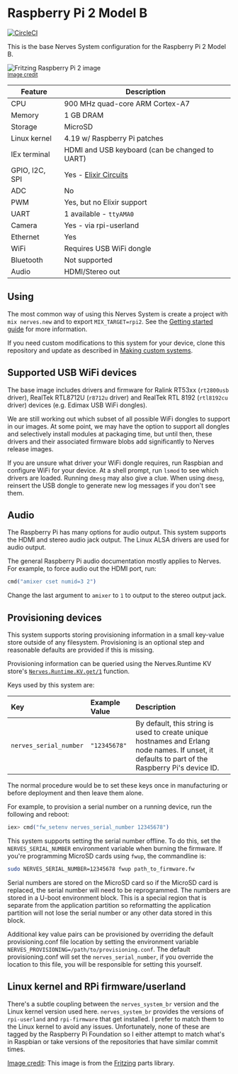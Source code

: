 # Raspberry Pi 2 Model B

[![CircleCI](https://circleci.com/gh/nerves-project/nerves_system_rpi2.svg?style=svg)](https://circleci.com/gh/nerves-project/nerves_system_rpi2)

This is the base Nerves System configuration for the Raspberry Pi 2 Model B.

![Fritzing Raspberry Pi 2 image](assets/images/raspberry-pi-2-model-b.png)
<br><sup>[Image credit](#fritzing)</sup>

| Feature              | Description                     |
| -------------------- | ------------------------------- |
| CPU                  | 900 MHz quad-core ARM Cortex-A7 |
| Memory               | 1 GB DRAM                       |
| Storage              | MicroSD                         |
| Linux kernel         | 4.19 w/ Raspberry Pi patches    |
| IEx terminal         | HDMI and USB keyboard (can be changed to UART)   |
| GPIO, I2C, SPI       | Yes - [Elixir Circuits](https://github.com/elixir-circuits) |
| ADC                  | No                              |
| PWM                  | Yes, but no Elixir support      |
| UART                 | 1 available - `ttyAMA0`         |
| Camera               | Yes - via rpi-userland          |
| Ethernet             | Yes                             |
| WiFi                 | Requires USB WiFi dongle        |
| Bluetooth            | Not supported                   |
| Audio                | HDMI/Stereo out                 |

## Using

The most common way of using this Nerves System is create a project with `mix
nerves.new` and to export `MIX_TARGET=rpi2`. See the [Getting started
guide](https://hexdocs.pm/nerves/getting-started.html#creating-a-new-nerves-app)
for more information.

If you need custom modifications to this system for your device, clone this
repository and update as described in [Making custom
systems](https://hexdocs.pm/nerves/customizing-systems.html).

## Supported USB WiFi devices

The base image includes drivers and firmware for Ralink RT53xx
(`rt2800usb` driver), RealTek RTL8712U (`r8712u` driver) and
RealTek RTL 8192 (`rtl8192cu` driver) devices (e.g. Edimax USB WiFi dongles).

We are still working out which subset of all possible WiFi dongles to
support in our images. At some point, we may have the option to support
all dongles and selectively install modules at packaging time, but until
then, these drivers and their associated firmware blobs add significantly
to Nerves release images.

If you are unsure what driver your WiFi dongle requires, run Raspbian and
configure WiFi for your device. At a shell prompt, run `lsmod` to see which
drivers are loaded.  Running `dmesg` may also give a clue. When using `dmesg`,
reinsert the USB dongle to generate new log messages if you don't see them.

## Audio

The Raspberry Pi has many options for audio output. This system supports the
HDMI and stereo audio jack output. The Linux ALSA drivers are used for audio
output.

The general Raspberry Pi audio documentation mostly applies to Nerves. For
example, to force audio out the HDMI port, run:

```elixir
cmd("amixer cset numid=3 2")
```

Change the last argument to `amixer` to `1` to output to the stereo output jack.

## Provisioning devices

This system supports storing provisioning information in a small key-value store
outside of any filesystem. Provisioning is an optional step and reasonable
defaults are provided if this is missing.

Provisioning information can be queried using the Nerves.Runtime KV store's
[`Nerves.Runtime.KV.get/1`](https://hexdocs.pm/nerves_runtime/Nerves.Runtime.KV.html#get/1)
function.

Keys used by this system are:

Key                    | Example Value     | Description
:--------------------- | :---------------- | :----------
`nerves_serial_number` | `"12345678"`      | By default, this string is used to create unique hostnames and Erlang node names. If unset, it defaults to part of the Raspberry Pi's device ID.

The normal procedure would be to set these keys once in manufacturing or before
deployment and then leave them alone.

For example, to provision a serial number on a running device, run the following
and reboot:

```elixir
iex> cmd("fw_setenv nerves_serial_number 12345678")
```

This system supports setting the serial number offline. To do this, set the
`NERVES_SERIAL_NUMBER` environment variable when burning the firmware. If you're
programming MicroSD cards using `fwup`, the commandline is:

```sh
sudo NERVES_SERIAL_NUMBER=12345678 fwup path_to_firmware.fw
```

Serial numbers are stored on the MicroSD card so if the MicroSD card is
replaced, the serial number will need to be reprogrammed. The numbers are stored
in a U-boot environment block. This is a special region that is separate from
the application partition so reformatting the application partition will not
lose the serial number or any other data stored in this block.

Additional key value pairs can be provisioned by overriding the default
provisioning.conf file location by setting the environment variable
`NERVES_PROVISIONING=/path/to/provisioning.conf`. The default provisioning.conf
will set the `nerves_serial_number`, if you override the location to this file,
you will be responsible for setting this yourself.

## Linux kernel and RPi firmware/userland

There's a subtle coupling between the `nerves_system_br` version and the Linux
kernel version used here. `nerves_system_br` provides the versions of
`rpi-userland` and `rpi-firmware` that get installed. I prefer to match them to
the Linux kernel to avoid any issues. Unfortunately, none of these are tagged by
the Raspberry Pi Foundation so I either attempt to match what's in Raspbian or
take versions of the repositories that have similar commit times.

[Image credit](#fritzing): This image is from the [Fritzing](http://fritzing.org/home/) parts library.
